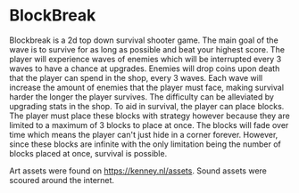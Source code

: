 # BlockBreak
Blockbreak is a 2d top down survival shooter game. The main goal of the wave is to survive for as long as possible and beat your highest score. 
The player will experience waves of enemies which will be interrupted every 3 waves to have a chance at upgrades. Enemies will drop coins upon
death that the player can spend in the shop, every 3 waves. Each wave will increase the amount of enemies that the player must face, making survival
harder the longer the player survives. The difficulty can be alleviated by upgrading stats in the shop. To aid in survival, the player can place blocks.
The player must place these blocks with strategy however because they are limited to a maximum of 3 blocks to place at once. The blocks will fade over time
which means the player can't just hide in a corner forever. However, since these blocks are infinite with the only limitation being the number of blocks
placed at once, survival is possible. 

Art assets were found on https://kenney.nl/assets. 
Sound assets were scoured around the internet. 
